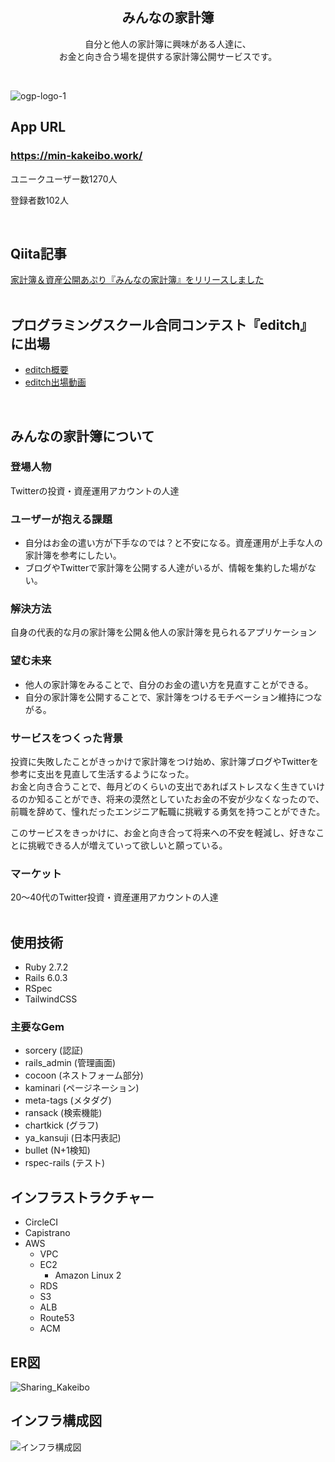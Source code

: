 <h2 align="center">みんなの家計簿</h2>
<p align="center">自分と他人の家計簿に興味がある人達に、<br>お金と向き合う場を提供する家計簿公開サービスです。</p>
<br>

![ogp-logo-1](https://user-images.githubusercontent.com/67212652/106421436-0cf72300-64a0-11eb-973f-73e83396485c.png)

## App URL
### **https://min-kakeibo.work/**  
<p>ユニークユーザー数1270人</p>
<p>登録者数102人</p>
<br>

## Qiita記事
[家計簿＆資産公開あぷり『みんなの家計簿』をリリースしました](https://qiita.com/riri34566/items/9d37f23da04ab618bd52)
<br>
<br>

## プログラミングスクール合同コンテスト『editch』に出場
- [editch概要](https://editch.org/)
- [editch出場動画](https://youtu.be/sBtM49LsjjM?t=1932)
<br>

## みんなの家計簿について
### 登場人物
Twitterの投資・資産運用アカウントの人達

### ユーザーが抱える課題
- 自分はお金の遣い方が下手なのでは？と不安になる。資産運用が上手な人の家計簿を参考にしたい。
- ブログやTwitterで家計簿を公開する人達がいるが、情報を集約した場がない。

### 解決方法
自身の代表的な月の家計簿を公開＆他人の家計簿を見られるアプリケーション

### 望む未来
- 他人の家計簿をみることで、自分のお金の遣い方を見直すことができる。
- 自分の家計簿を公開することで、家計簿をつけるモチベーション維持につながる。

### サービスをつくった背景
投資に失敗したことがきっかけで家計簿をつけ始め、家計簿ブログやTwitterを参考に支出を見直して生活するようになった。<br>
お金と向き合うことで、毎月どのくらいの支出であればストレスなく生きていけるのか知ることができ、将来の漠然としていたお金の不安が少なくなったので、前職を辞めて、憧れだったエンジニア転職に挑戦する勇気を持つことができた。<br>

このサービスをきっかけに、お金と向き合って将来への不安を軽減し、好きなことに挑戦できる人が増えていって欲しいと願っている。

### マーケット
20〜40代のTwitter投資・資産運用アカウントの人達
<br>
<br>

## 使用技術
- Ruby 2.7.2
- Rails 6.0.3
- RSpec
- TailwindCSS

### 主要なGem
- sorcery (認証)
- rails_admin (管理画面)
- cocoon (ネストフォーム部分)
- kaminari (ページネーション)
- meta-tags (メタダグ)
- ransack (検索機能)
- chartkick (グラフ)
- ya_kansuji (日本円表記)
- bullet (N+1検知)
- rspec-rails (テスト)

## インフラストラクチャー
- CircleCI
- Capistrano
- AWS
  - VPC
  - EC2
    - Amazon Linux 2
  - RDS
  - S3
  - ALB
  - Route53
  - ACM

## ER図
![Sharing_Kakeibo](https://user-images.githubusercontent.com/67212652/106415612-df57ad00-6492-11eb-9fb0-b7c23cc7737f.png)

## インフラ構成図
![インフラ構成図](https://user-images.githubusercontent.com/67212652/106415913-9c4a0980-6493-11eb-9aa8-e94677f436cc.png)
